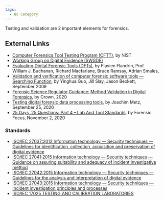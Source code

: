```yaml
---
tags:
  - No Category
---
```

Testing and validation are 2 important elements for forensics.

## External Links

* [Computer Forensics Tool Testing Program (CFTT)](https://www.nist.gov/itl/ssd/software-quality-group/computer-forensics-tool-testing-program-cftt),
  by NIST
* [Working Group on Digital Evidence (SWGDE)](https://www.swgde.org/home)
* [Evaluating Digital Forensic Tools (DFTs)](https://www.napier.ac.uk/page-not-found),
  by Flavien Flandrin, Prof William J. Buchanan, Richard Macfarlane,
  Bruce Ramsay, Adrian Smales,
* [Validation and verification of computer forensic software tools — Searching Function](https://www.sciencedirect.com/science/article/pii/S1742287609000358),
  by Yinghua Guo, Jill Slay, Jason Beckett, September 2009
* [Forensic Science Regulator Guidance: Method Validation in Digital Forensics](https://assets.publishing.service.gov.uk/government/uploads/system/uploads/attachment_data/file/921392/218_Method_Validation_in_Digital_Forensics_Issue_2_New_Base_Final.pdf),
  by Crown, 2020
* [Testing digital forensic data processing tools](https://osdfir.blogspot.com/2020/09/testing-digital-forensic-data.html),
  by Joachim Metz, September 25, 2020
* [25 Days, 25 Questions: Part 4 – Lab And Tool Standards](https://forensicfocus.com/articles/25-days-25-questions-part-4-lab-and-tool-standards/),
  by Forensic Focus, November 2, 2020

### Standards

* [ISO/IEC 27037:2012 Information technology — Security techniques — Guidelines for identification, collection, acquisition and preservation of digital evidence](https://www.iso.org/standard/44381.html)
* [ISO/IEC 27041:2015 Information technology — Security techniques — Guidance on assuring suitability and adequacy of incident investigative method](https://www.iso.org/standard/44405.html)
* [ISO/IEC 27042:2015 Information technology — Security techniques — Guidelines for the analysis and interpretation of digital evidence](https://www.iso.org/standard/44406.html)
* [ISO/IEC 27043:2015 Information technology — Security techniques — Incident investigation principles and processes](https://www.iso.org/standard/44407.html)
* [ISO/IEC 17025 TESTING AND CALIBRATION LABORATORIES](https://www.iso.org/ISO-IEC-17025-testing-and-calibration-laboratories.html)
